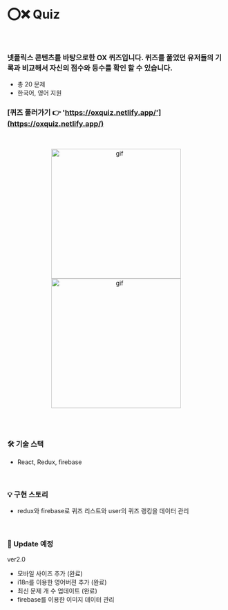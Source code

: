 <br/>

# ⭕❌ Quiz

<br/>

### 넷플릭스 콘텐츠를 바탕으로한 OX 퀴즈입니다. 퀴즈를 풀었던 유저들의 기록과 비교해서 자신의 점수와 등수를 확인 할 수 있습니다. 
- 총 20 문제
- 한국어, 영어 지원 

### [퀴즈 풀러가기 👉 'https://oxquiz.netlify.app/'](https://oxquiz.netlify.app/)

<br />

<p align="center">
  <img src="https://user-images.githubusercontent.com/65863834/151995558-8f76ffd3-9dce-4491-ae70-ccbf07a7604d.gif" alt="gif" width="300px"/>
    <img src="https://user-images.githubusercontent.com/65863834/151995570-fa7f5c17-bb88-4106-a559-e231c4e00c6d.gif" alt="gif" width="300px"/>
</p>
<br><br/>


### 🛠 기술 스택 
- React, Redux, firebase

<br/>

### 💡 구현 스토리
- redux와 firebase로 퀴즈 리스트와 user의 퀴즈 랭킹을 데이터 관리

<br/>

### 📅 Update 예정
ver2.0
- 모바일 사이즈 추가 (완료)
- i18n를 이용한 영어버젼 추가 (완료) 
- 최신 문제 개 수 업데이트 (완료)
- firebase를 이용한 이미지 데이터 관리

<br><br/>
<br><br/>
<br><br/>
